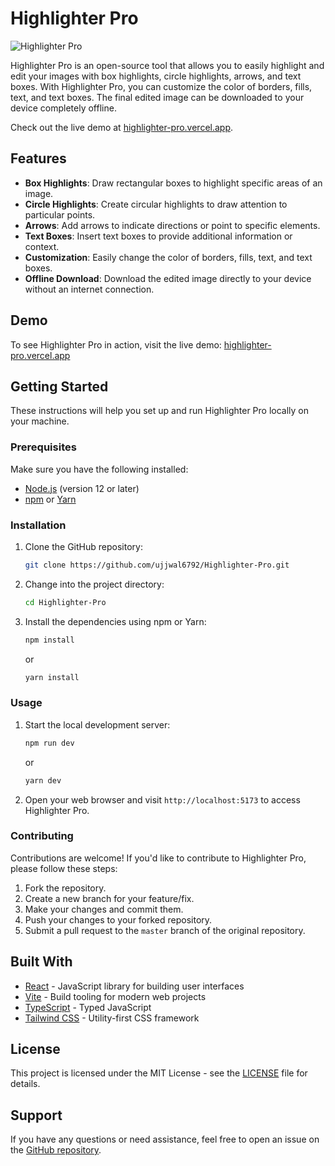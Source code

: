 # Highlighter Pro

![Highlighter Pro](https://github.com/ujjwal6792/Highlighter-Pro/blob/main/src/assets/logo.png)

Highlighter Pro is an open-source tool that allows you to easily highlight and edit your images with box highlights, circle highlights, arrows, and text boxes. With Highlighter Pro, you can customize the color of borders, fills, text, and text boxes. The final edited image can be downloaded to your device completely offline.

Check out the live demo at [highlighter-pro.vercel.app](https://highlighter-pro.vercel.app).

## Features

- **Box Highlights**: Draw rectangular boxes to highlight specific areas of an image.
- **Circle Highlights**: Create circular highlights to draw attention to particular points.
- **Arrows**: Add arrows to indicate directions or point to specific elements.
- **Text Boxes**: Insert text boxes to provide additional information or context.
- **Customization**: Easily change the color of borders, fills, text, and text boxes.
- **Offline Download**: Download the edited image directly to your device without an internet connection.

## Demo

To see Highlighter Pro in action, visit the live demo: [highlighter-pro.vercel.app](https://highlighter-pro.vercel.app)

## Getting Started

These instructions will help you set up and run Highlighter Pro locally on your machine.

### Prerequisites

Make sure you have the following installed:

- [Node.js](https://nodejs.org) (version 12 or later)
- [npm](https://www.npmjs.com) or [Yarn](https://yarnpkg.com)

### Installation

1. Clone the GitHub repository:

   ```bash
   git clone https://github.com/ujjwal6792/Highlighter-Pro.git
   ```

2. Change into the project directory:

   ```bash
   cd Highlighter-Pro
   ```

3. Install the dependencies using npm or Yarn:

   ```bash
   npm install
   ```

   or

   ```bash
   yarn install
   ```

### Usage

1. Start the local development server:

   ```bash
   npm run dev
   ```

   or

   ```bash
   yarn dev
   ```

2. Open your web browser and visit `http://localhost:5173` to access Highlighter Pro.

### Contributing

Contributions are welcome! If you'd like to contribute to Highlighter Pro, please follow these steps:

1. Fork the repository.
2. Create a new branch for your feature/fix.
3. Make your changes and commit them.
4. Push your changes to your forked repository.
5. Submit a pull request to the `master` branch of the original repository.

## Built With

- [React](https://reactjs.org) - JavaScript library for building user interfaces
- [Vite](https://vitejs.dev) - Build tooling for modern web projects
- [TypeScript](https://www.typescriptlang.org) - Typed JavaScript
- [Tailwind CSS](https://tailwindcss.com) - Utility-first CSS framework

## License

This project is licensed under the MIT License - see the [LICENSE](https://github.com/ujjwal6792/Highlighter-Pro/blob/main/LICENSE) file for details.

## Support

If you have any questions or need assistance, feel free to open an issue on the [GitHub repository](https://github.com/ujjwal6792/Highlighter-Pro/issues).